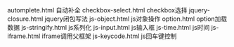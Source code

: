 automplete.html      自动补全
checkbox-select.html checkbox选择
jquery-closure.html  jquery闭包写法
js-object.html       js对象操作
option.html          option加载数据
js-stringify.html    js系列化
js-input.html        js输入框 
js-time.html         js时间
js-iframe.html       iframe调用父框架
js-keycode.html      js回车键控制
